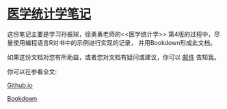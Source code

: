 # <a href="https://wxhyihuan.github.io/">医学统计学笔记</a>
这份笔记主要是学习孙振球，徐勇勇老师的<<医学统计学>> 第4版的过程中，尽量使用编程语言R对书中的示例进行实现的记录， 并用Bookdown形成此文档。

如果这份文档对您有所助益，或者您对文档有疑问或建议，你可以 [邮件](mailto:wxh244295043@gamil.com) 告知我。

你可以在参看全文: 

[Github.io](https://wxhyihuan.github.io/MedicalStatisNotes/) 

[Bookdown](https://bookdown.org/wxhyihuan/Notebook-of-medical-statistics-1605856202966/) 



